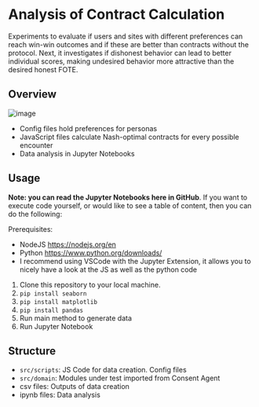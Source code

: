 # Analysis of Contract Calculation

Experiments to evaluate if users and sites with different preferences can reach win-win outcomes and if these are better than contracts without the protocol. Next, it investigates if dishonest behavior can lead to better individual scores, making undesired behavior more attractive than the desired honest FOTE.


## Overview

![image](https://github.com/user-attachments/assets/f842eb50-ec97-4c48-8958-e0eccc0c367b)


- Config files hold preferences for personas
- JavaScript files calculate Nash-optimal contracts for every possible encounter
- Data analysis in Jupyter Notebooks

## Usage

**Note: you can read the Jupyter Notebooks here in GitHub**. If you want to execute code yourself, or would like to see a table of content, then you can do the following:

Prerequisites: 

- NodeJS https://nodejs.org/en
- Python https://www.python.org/downloads/
- I recommend using VSCode with the Jupyter Extension, it allows you to nicely have a look at the JS as well as the python code

1. Clone this repository to your local machine.
2. `pip install seaborn`
3. `pip install matplotlib`
4. `pip install pandas`
5. Run main method to generate data
6. Run Jupyter Notebook

## Structure

- `src/scripts`: JS Code for data creation. Config files
- `src/domain`: Modules under test imported from Consent Agent
- csv files: Outputs of data creation
- ipynb files: Data analysis
